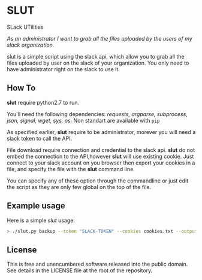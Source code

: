 SLUT
====
SLack UTilities

*As an administrator I want to grab all the files uploaded by the users of my slack organization.*

slut is a simple script using the slack api, which allow you to grab all the files uploaded by user on
the slack of your organization. You only need to have administrator right on the slack to use it.

## How To

**slut** require python2.7 to run.

You'll need the following dependencies: *requests, argparse, subprocess, json, signal, wget, sys, os*.
Non standart are available with `pip`

As specified earlier, **slut** require to be administrator, morever you will need a slack token to call 
the API.

File download require connection and credential to the slack api. **slut** do not embed the connection to 
the API,however **slut** will use existing cookie. Just connect to your slack account on you browser
then export your cookies in a file, and specify the file with the **slut** command line.

You can specify any of these option through the commandline or just edit the script as they are only 
few global on the top of the file.

## Example usage

Here is a simple *slut* usage:

```Bash
> ./slut.py backup --token "SLACK-TOKEN" --cookies cookies.txt --output backup
```

## License

This is free and unencumbered software released into the public domain.
See details in the LICENSE file at the root of the repository.
